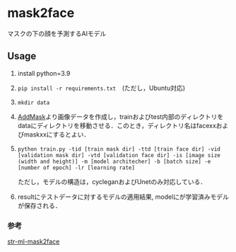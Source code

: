 # mask2face

マスクの下の顔を予測するAIモデル


## Usage
1. install python=3.9

2. `pip install -r requirements.txt`　(ただし，Ubuntu対応)

3. `mkdir data`

4. [AddMask](https://github.com/mandelamane/AddMask.git)より画像データを作成し，trainおよびtest内部のディレクトリをdataにディレクトリを移動させる．このとき，ディレクトリ名はfacexxおよびmaskxxにするとよい．

5. `python train.py -tid [train mask dir] -ttd [train face dir] -vid [validation mask dir] -vtd [validation face dir] -is [image size (width and height)] -m [model architecher] -b [batch size] -e [number of epoch] -lr [learning rate]`

    ただし，モデルの構造は，cycleganおよびUnetのみ対応している．

6. resultにテストデータに対するモデルの適用結果, modelにが学習済みモデルが保存される．


### 参考
[str-ml-mask2face](https://github.com/strvcom/strv-ml-mask2face)